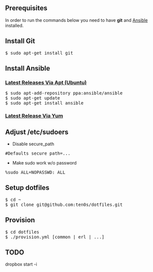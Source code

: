 ## Prerequisites

In order to run the commands below you need to have **git** and [Ansible](http://www.ansible.com) installed.

## Install Git

<pre>
$ sudo apt-get install git
</pre>

## Install Ansible

### [Latest Releases Via Apt (Ubuntu)](http://docs.ansible.com/ansible/intro_installation.html#latest-releases-via-apt-ubuntu)

<pre>
$ sudo apt-add-repository ppa:ansible/ansible
$ sudo apt-get update
$ sudo apt-get install ansible
</pre>

### [Latest Release Via Yum](http://docs.ansible.com/ansible/intro_installation.html#latest-release-via-yum)

## Adjust /etc/sudoers

- Disable secure_path

<pre>
#Defaults secure_path=...
</pre>

- Make sudo work w/o password

<pre>
%sudo ALL=NOPASSWD: ALL
</pre>

## Setup dotfiles

<pre>
$ cd ~
$ git clone git@github.com:ten0s/dotfiles.git
</pre>

## Provision

<pre>
$ cd dotfiles
$ ./provision.yml [common | erl | ...]
</pre>

## TODO
dropbox start -i
